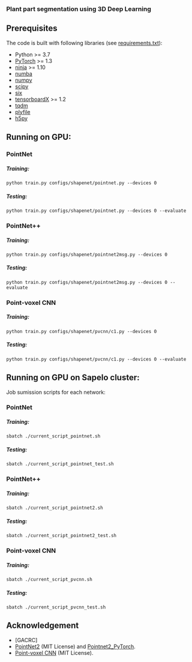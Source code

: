 ### Plant part segmentation using 3D Deep Learning

## Prerequisites

The code is built with following libraries (see [requirements.txt](requirements.txt)):
- Python >= 3.7
- [PyTorch](https://github.com/pytorch/pytorch) >= 1.3
- [ninja](https://pypi.org/project/ninja) >= 1.10
- [numba](https://github.com/numba/numba)
- [numpy](https://github.com/numpy/numpy)
- [scipy](https://github.com/scipy/scipy)
- [six](https://github.com/benjaminp/six)
- [tensorboardX](https://github.com/lanpa/tensorboardX) >= 1.2
- [tqdm](https://github.com/tqdm/tqdm)
- [plyfile](https://github.com/dranjan/python-plyfile)
- [h5py](https://github.com/h5py/h5py)

## Running on GPU:

### PointNet
##### Training: 
```
python train.py configs/shapenet/pointnet.py --devices 0
```
##### Testing: 
```
python train.py configs/shapenet/pointnet.py --devices 0 --evaluate
```

### PointNet++
##### Training: 
```
python train.py configs/shapenet/pointnet2msg.py --devices 0
```
##### Testing: 
```
python train.py configs/shapenet/pointnet2msg.py --devices 0 --evaluate
```

### Point-voxel CNN
##### Training: 
```
python train.py configs/shapenet/pvcnn/c1.py --devices 0
```
##### Testing: 
```
python train.py configs/shapenet/pvcnn/c1.py --devices 0 --evaluate
```

## Running on GPU on Sapelo cluster:

Job sumission scripts for each network: 

### PointNet
##### Training: 
```
sbatch ./current_script_pointnet.sh
```
##### Testing: 
```
sbatch ./current_script_pointnet_test.sh
```

### PointNet++
##### Training: 
```
sbatch ./current_script_pointnet2.sh
```
##### Testing: 
```
sbatch ./current_script_pointnet2_test.sh
```

### Point-voxel CNN
##### Training: 
```
sbatch ./current_script_pvcnn.sh
```
##### Testing: 
```
sbatch ./current_script_pvcnn_test.sh
```

## Acknowledgement

- [GACRC] 
- [PointNet2](https://github.com/charlesq34/pointnet2) (MIT License) and [Pointnet2_PyTorch](https://github.com/erikwijmans/Pointnet2_PyTorch).
- [Point-voxel CNN](https://github.com/mit-han-lab/pvcnn) (MIT License).


